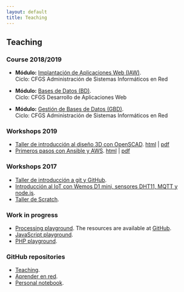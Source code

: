 ```yaml
---
layout: default
title: Teaching
---
```


## Teaching

### Course 2018/2019

  * **Módulo:** [Implantación de Aplicaciones Web (IAW)][1].  
    Ciclo: CFGS Administración de Sistemas Informáticos en Red

  * **Módulo:** [Bases de Datos (BD)][2].  
    Ciclo: CFGS Desarrollo de Aplicaciones Web

  * **Módulo:** [Gestión de Bases de Datos (GBD)][2].  
    Ciclo: CFGS Administración de Sistemas Informáticos en Red  

### Workshops 2019

  * [Taller de introducción al diseño 3D con OpenSCAD][13]. [html][13] | [pdf][14]
  * [Primeros pasos con Ansible y AWS][15]. [html][15] | [pdf][16]

### Workshops 2017

  * [Taller de introducción a git y GitHub][3].
  * [Introducción al IoT con Wemos D1 mini, sensores DHT11, MQTT y node.js][4].
  * [Taller de Scratch][5].

### Work in progress

  * [Processing playground][6]. The resources are available at [GitHub][7].
  * [JavaScript playground][8].
  * [PHP playground][12].

### GitHub repositories

  * [Teaching][9].
  * [Aprender en red][10].
  * [Personal notebook][11].

[1]: http://josejuansanchez.org/iaw/ 
[2]: http://josejuansanchez.org/bd/
[3]: https://github.com/josejuansanchez/taller-git-github
[4]: https://github.com/josejuansanchez/iot-demo
[5]: https://github.com/josejuansanchez/scratch_workshop
[6]: http://josejuansanchez.org/processing-playground/
[7]: https://github.com/josejuansanchez/processing-playground
[8]: https://github.com/josejuansanchez/javascript-playground
[9]: https://github.com/josejuansanchez/teaching
[10]: https://github.com/josejuansanchez/aprender-en-red/wiki
[11]: https://github.com/josejuansanchez/personal-notebook
[12]: https://github.com/josejuansanchez/php-playground
[13]: https://github.com/josejuansanchez/taller-openscad
[14]: https://josejuansanchez.org/taller-openscad/index.pdf
[15]: https://josejuansanchez.org/taller-ansible-aws/
[16]: https://josejuansanchez.org/taller-ansible-aws/index.pdf
